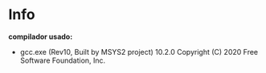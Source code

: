 # Info

**compilador usado:** 
- gcc.exe (Rev10, Built by MSYS2 project) 10.2.0 Copyright (C) 2020 Free Software Foundation, Inc.




